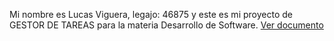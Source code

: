 Mi nombre es Lucas Viguera, legajo: 46875 y este es mi proyecto de GESTOR DE TAREAS para la materia Desarrollo de Software.
[Ver documento](casodeusoymodelodedominio.pdf)
